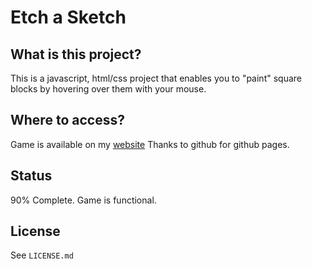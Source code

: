 # Etch a Sketch

## What is this project?

This is a javascript, html/css project that enables you to "paint" square blocks
by hovering over them with your mouse.

## Where to access?

Game is available on my [website](https://ardasevinc.me/etch-a-sketch/)
Thanks to github for github pages.

## Status

90% Complete. Game is functional.

## License

See `LICENSE.md`